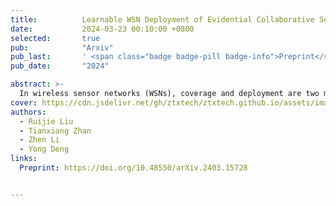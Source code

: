 ```yaml
---
title:          Learnable WSN Deployment of Evidential Collaborative Sensing Model
date:           2024-03-23 00:10:00 +0800
selected:       true
pub:            "Arxiv"
pub_last:       ' <span class="badge badge-pill badge-info">Preprint</span>'
pub_date:       "2024"

abstract: >-
  In wireless sensor networks (WSNs), coverage and deployment are two most crucial issues when conducting detection tasks. However, the detection information collected from sensors is oftentimes not fully utilized and efficiently integrated. Such sensing model and deployment strategy, thereby, cannot reach the maximum quality of coverage, particularly when the amount of sensors within WSNs expands significantly. In this article, we aim at achieving the optimal coverage quality of WSN deployment. We develop a collaborative sensing model of sensors to enhance detection capabilities of WSNs, by leveraging the collaborative information derived from the combination rule under the framework of evidence theory. In this model, the performance evaluation of evidential fusion systems is adopted as the criterion of the sensor selection. A learnable sensor deployment network (LSDNet) considering both sensor contribution and detection capability, is proposed for achieving the optimal deployment of WSNs. Moreover, we deeply investigate the algorithm for finding the requisite minimum number of sensors that realizes the full coverage of WSNs. A series of numerical examples, along with an application of forest area monitoring, are employed to demonstrate the effectiveness and the robustness of the proposed algorithms.
cover: https://cdn.jsdelivr.net/gh/ztxtech/ztxtech.github.io/assets/images/covers/2024-wsn-lrj.png
authors:
  - Ruijie Liu
  - Tianxiang Zhan
  - Zhen Li
  - Yong Deng
links:
  Preprint: https://doi.org/10.48550/arXiv.2403.15728


---
```

